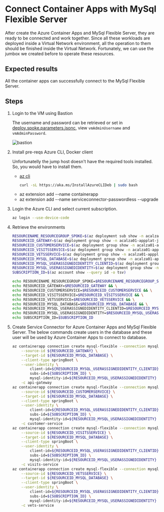 # Connect Container Apps with MySql Flexible Server

After create the Azure Container Apps and MySql Flexible Server, they are ready to be connected and work together. Since all these workloads are deployed inside a Virtual Network environment, all the operation to them should be finished inside the Virtual Network. Fortunately, we can use the jumbox we created before to operate these resources.

## Expected results
All the container apps can successfully connect to the MySql Flexible Server.

## Steps
1. Login to the VM using Bastion
  
    The username and password can be retrieved or set in [deploy.spoke.parameters.jsonc](../../../modules/02-spoke/deploy.spoke.parameters.jsonc), view `vmAdminUsername` and `vmAdminPassword`.

    ![bastion](../../../../../../docs/media/acaInternal/bastion-login.png)

1. Install pre-reqs Azure CLI, Docker client
    
    Unfortunatelly the jump host doesn't have the required tools installed. So, you would have to install them.

    - [az cli](https://learn.microsoft.com/en-us/cli/azure/install-azure-cli-linux?pivots=apt)
        ```bash
        curl -sL https://aka.ms/InstallAzureCLIDeb | sudo bash
        ```
    - az extension add --name containerapp
    - az extension add --name serviceconnector-passwordless --upgrade

1. Login the Azure CLI and select current subscription.

    ```bash
    az login --use-device-code
    ```

1. Retrieve the environments

    ```bash
    RESOURCENAME_RESOURCEGROUP_SPOKE=$(az deployment sub show -n acalza01-spokenetwork --query properties.outputs.spokeResourceGroupName.value -o tsv)
    RESOURCEID_GATEWAY=$(az deployment group show -n acalza01-appplat-java -g $RESOURCENAME_RESOURCEGROUP_SPOKE --query properties.outputs.apiGatewayId.value -o tsv)
    RESOURCEID_CUSTOMERSERVICE=$(az deployment group show -n acalza01-appplat-java -g $RESOURCENAME_RESOURCEGROUP_SPOKE --query properties.outputs.customerServiceId.value -o tsv)
    RESOURCEID_VISITSSERVICE=$(az deployment group show -n acalza01-appplat-java -g $RESOURCENAME_RESOURCEGROUP_SPOKE --query properties.outputs.visitsServiceId.value -o tsv)
    RESOURCEID_VETSSERVICE=$(az deployment group show -n acalza01-appplat-java -g $RESOURCENAME_RESOURCEGROUP_SPOKE --query properties.outputs.vetsServiceId.value -o tsv)
    RESOURCEID_MYSQL_DATABASE=$(az deployment group show -n acalza01-appplat-java -g $RESOURCENAME_RESOURCEGROUP_SPOKE --query properties.outputs.databaseId.value -o tsv)
    RESOURCEID_MYSQL_USERASSIGNEDIDENTITY_CLIENTID=$(az deployment group show -n acalza01-appplat-java -g $RESOURCENAME_RESOURCEGROUP_SPOKE --query properties.outputs.userAssignedIdentityClientId.value -o tsv)
    RESOURCEID_MYSQL_USERASSIGNEDIDENTITY=$(az deployment group show -n acalza01-appplat-java -g $RESOURCENAME_RESOURCEGROUP_SPOKE --query properties.outputs.userAssignedIdentity.value -o tsv)
    SUBSCRIPTION_ID=$(az account show --query id -o tsv)

    echo RESOURCENAME_RESOURCEGROUP_SPOKE=$RESOURCENAME_RESOURCEGROUP_SPOKE && \
    echo RESOURCEID_GATEWAY=$RESOURCEID_GATEWAY && \
    echo RESOURCEID_CUSTOMERSERVICE=$RESOURCEID_CUSTOMERSERVICE && \
    echo RESOURCEID_VISITSSERVICE=$RESOURCEID_VISITSSERVICE && \
    echo RESOURCEID_VETSSERVICE=$RESOURCEID_VETSSERVICE && \
    echo RESOURCEID_MYSQL_DATABASE=$RESOURCEID_MYSQL_DATABASE && \
    echo RESOURCEID_MYSQL_USERASSIGNEDIDENTITY_CLIENTID=$RESOURCEID_MYSQL_USERASSIGNEDIDENTITY_CLIENTID && \
    echo RESOURCEID_MYSQL_USERASSIGNEDIDENTITY=$RESOURCEID_MYSQL_USERASSIGNEDIDENTITY && \
    echo SUBSCRIPTION_ID=$SUBSCRIPTION_ID
    ```

1. Create Service Connector for Azure Container Apps and MySql Flexible Server. The below commands create users in the database and these user will be used by Azure Container Apps to connect to database.

    ```bash
    az containerapp connection create mysql-flexible --connection mysql_api_gateway \
        --source-id ${RESOURCEID_GATEWAY} \
        --target-id ${RESOURCEID_MYSQL_DATABASE} \
        --client-type springBoot \
        --user-identity \
            client-id=${RESOURCEID_MYSQL_USERASSIGNEDIDENTITY_CLIENTID} \
            subs-id=${SUBSCRIPTION_ID} \
            mysql-identity-id=${RESOURCEID_MYSQL_USERASSIGNEDIDENTITY} \
        -c api-gateway
    az containerapp connection create mysql-flexible --connection mysql_customer_service \
        --source-id ${RESOURCEID_CUSTOMERSERVICE} \
        --target-id ${RESOURCEID_MYSQL_DATABASE} \
        --client-type springBoot \
        --user-identity \
            client-id=${RESOURCEID_MYSQL_USERASSIGNEDIDENTITY_CLIENTID} \
            subs-id=${SUBSCRIPTION_ID} \
            mysql-identity-id=${RESOURCEID_MYSQL_USERASSIGNEDIDENTITY} \
        -c customer-service
    az containerapp connection create mysql-flexible --connection mysql_visits_service \
        --source-id ${RESOURCEID_VISITSSERVICE} \
        --target-id ${RESOURCEID_MYSQL_DATABASE} \
        --client-type springBoot \
        --user-identity \
            client-id=${RESOURCEID_MYSQL_USERASSIGNEDIDENTITY_CLIENTID} \
            subs-id=${SUBSCRIPTION_ID} \
            mysql-identity-id=${RESOURCEID_MYSQL_USERASSIGNEDIDENTITY} \
        -c visits-service
    az containerapp connection create mysql-flexible --connection mysql_vets_service \
        --source-id ${RESOURCEID_VETSSERVICE} \
        --target-id ${RESOURCEID_MYSQL_DATABASE} \
        --client-type springBoot \
        --user-identity \
            client-id=${RESOURCEID_MYSQL_USERASSIGNEDIDENTITY_CLIENTID} \
            subs-id=${SUBSCRIPTION_ID} \
            mysql-identity-id=${RESOURCEID_MYSQL_USERASSIGNEDIDENTITY} \
        -c vets-service
    ```